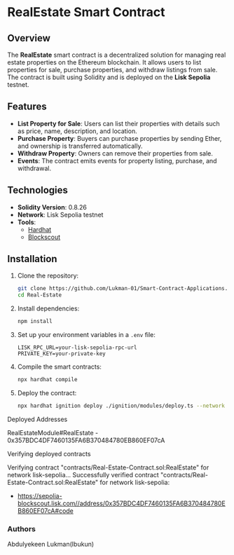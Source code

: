 # RealEstate Smart Contract

## Overview
The **RealEstate** smart contract is a decentralized solution for managing real estate properties on the Ethereum blockchain. It allows users to list properties for sale, purchase properties, and withdraw listings from sale. The contract is built using Solidity and is deployed on the **Lisk Sepolia** testnet.

## Features
- **List Property for Sale**: Users can list their properties with details such as price, name, description, and location.
- **Purchase Property**: Buyers can purchase properties by sending Ether, and ownership is transferred automatically.
- **Withdraw Property**: Owners can remove their properties from sale.
- **Events**: The contract emits events for property listing, purchase, and withdrawal.

## Technologies
- **Solidity Version**: 0.8.26
- **Network**: Lisk Sepolia testnet
- **Tools**:
  - [Hardhat](https://hardhat.org/)
  - [Blockscout](https://sepolia-blockscout.lisk.com/)

## Installation

1. Clone the repository:
   ```bash
   git clone https://github.com/Lukman-01/Smart-Contract-Applications.git
   cd Real-Estate
   ```

2. Install dependencies:
   ```bash
   npm install
   ```

3. Set up your environment variables in a `.env` file:
   ```
   LISK_RPC_URL=your-lisk-sepolia-rpc-url
   PRIVATE_KEY=your-private-key
   ```

4. Compile the smart contracts:
   ```bash
   npx hardhat compile
   ```

5. Deploy the contract:
   ```bash
   npx hardhat ignition deploy ./ignition/modules/deploy.ts --network lisk-sepolia --verify
   ```

Deployed Addresses

RealEstateModule#RealEstate - 0x357BDC4DF7460135FA6B370484780EB860EF07cA

Verifying deployed contracts

Verifying contract "contracts/Real-Estate-Contract.sol:RealEstate" for network lisk-sepolia...
Successfully verified contract "contracts/Real-Estate-Contract.sol:RealEstate" for network lisk-sepolia:
  - https://sepolia-blockscout.lisk.com//address/0x357BDC4DF7460135FA6B370484780EB860EF07cA#code

### Authors

Abdulyekeen Lukman(Ibukun)